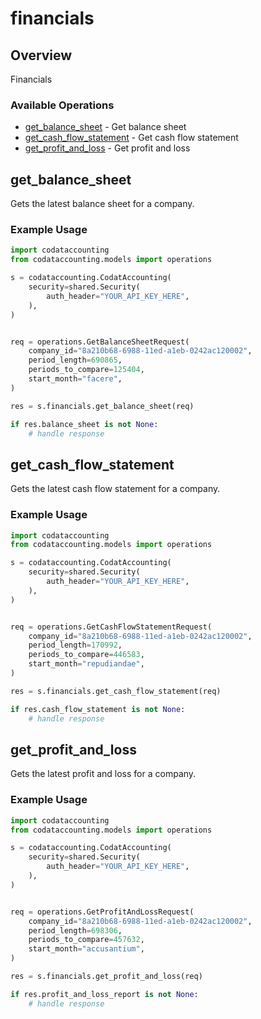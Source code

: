 # financials

## Overview

Financials

### Available Operations

* [get_balance_sheet](#get_balance_sheet) - Get balance sheet
* [get_cash_flow_statement](#get_cash_flow_statement) - Get cash flow statement
* [get_profit_and_loss](#get_profit_and_loss) - Get profit and loss

## get_balance_sheet

Gets the latest balance sheet for a company.

### Example Usage

```python
import codataccounting
from codataccounting.models import operations

s = codataccounting.CodatAccounting(
    security=shared.Security(
        auth_header="YOUR_API_KEY_HERE",
    ),
)


req = operations.GetBalanceSheetRequest(
    company_id="8a210b68-6988-11ed-a1eb-0242ac120002",
    period_length=690865,
    periods_to_compare=125404,
    start_month="facere",
)

res = s.financials.get_balance_sheet(req)

if res.balance_sheet is not None:
    # handle response
```

## get_cash_flow_statement

Gets the latest cash flow statement for a company.

### Example Usage

```python
import codataccounting
from codataccounting.models import operations

s = codataccounting.CodatAccounting(
    security=shared.Security(
        auth_header="YOUR_API_KEY_HERE",
    ),
)


req = operations.GetCashFlowStatementRequest(
    company_id="8a210b68-6988-11ed-a1eb-0242ac120002",
    period_length=170992,
    periods_to_compare=446583,
    start_month="repudiandae",
)

res = s.financials.get_cash_flow_statement(req)

if res.cash_flow_statement is not None:
    # handle response
```

## get_profit_and_loss

Gets the latest profit and loss for a company.

### Example Usage

```python
import codataccounting
from codataccounting.models import operations

s = codataccounting.CodatAccounting(
    security=shared.Security(
        auth_header="YOUR_API_KEY_HERE",
    ),
)


req = operations.GetProfitAndLossRequest(
    company_id="8a210b68-6988-11ed-a1eb-0242ac120002",
    period_length=698306,
    periods_to_compare=457632,
    start_month="accusantium",
)

res = s.financials.get_profit_and_loss(req)

if res.profit_and_loss_report is not None:
    # handle response
```
